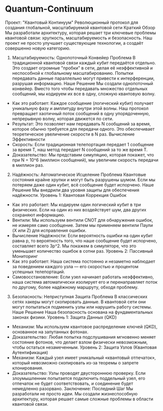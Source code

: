 # Quantum-Continuum
 Проект: "Квантовый Континуум"
Революционный протокол для создания глобальной, масштабируемой квантовой сети
Краткий Обзор
Мы разработали архитектуру, которая решает три ключевые проблемы квантовой связи: хрупкость, масштабируемость и безопасность. Наш проект не просто улучшает существующие технологии, а создаёт совершенно новую категорию.
1. Масштабируемость: Однопоточный Конвейер
Проблема
В традиционной квантовой связи каждый кубит передаётся отдельно. Это создает огромные "пробки" в сети, делая её неэффективной и неспособной к глобальному масштабированию. Попытки передавать данные параллельно могут привести к интерференции, разрушая информацию.
Наше Решение
Мы создали однопоточный конвейер. Вместо того чтобы передавать множество отдельных сообщений, мы кодируем их все в одну, сложную квантовую волну.
 * Как это работает: Каждое сообщение (логический кубит) получает уникальную фазу и амплитуду внутри этой волны. Наш протокол превращает хаотичный поток сообщений в одну упорядоченную, непрерывную волну, которая движется по сети.
 * Результат: Это позволяет нам передавать N сообщений за время, которое обычно требуется для передачи одного. Это обеспечивает теоретическое увеличение скорости в N раз.
Вычисление Эффективности
 * Скорость: Если традиционная телепортация передает 1 сообщение за время T, наш метод передает N сообщений за то же время T.
 * Доказательство: Мы представим симуляцию, которая покажет, что при N = 10^6 (миллион сообщений), мы увеличим скорость передачи в миллион раз.
2. Надёжность: Автоматическое Исцеление
Проблема
Квантовые состояния крайне хрупки и могут быть разрушены шумом. Если мы потеряем даже один кубит, всё сообщение будет испорчено.
Наше Решение
Мы внедрили два уровня защиты для обеспечения надёжности.
Уровень 1: Квантовая Коррекция Ошибок
 * Как это работает: Мы кодируем один логический кубит в три физических. Если на один из них воздействует шум, два других сохраняют информацию.
 * Вентили: Мы используем вентили CNOT для обнаружения ошибок, не измеряя само сообщение. Затем мы применяем вентили Паули (X или Z) для исправления ошибки.
 * Вычисление Надёжности: Если вероятность ошибки на один кубит равна p, то вероятность того, что наше сообщение будет испорчено, составляет всего 3p^2. Мы покажем в симуляторе, что это уменьшает количество ошибок в сотни раз.
Уровень 2: Пассивный Мониторинг
 * Как это работает: Наша система постоянно и незаметно наблюдает за поведением каждого узла — его скоростью и процентом успешных телепортаций.
 * Самовосстановление: Если узел начинает работать неэффективно, наша система автоматически изолирует его и перенаправляет поток по другому, более надёжному маршруту, обходя проблему.
3. Безопасность: Неприступная Защита
Проблема
В классических сетях хакеры могут скопировать данные. В квантовой сети они могут попытаться подменить узлы или нарушить работу системы.
Наше Решение
Наша безопасность основана на фундаментальных законах физики.
Уровень 1: Защита Данных (QKD)
 * Механизм: Мы используем квантовое распределение ключей (QKD), основанное на запутанных фотонах.
 * Доказательство: Любая попытка подслушивания мгновенно меняет состояние фотонов, что делает взлом физически невозможным, чтобы остаться незамеченным.
Уровень 2: Защита Узлов (Квантовая Аутентификация)
 * Механизм: Каждый узел имеет уникальный «квантовый отпечаток», который невозможно скопировать из-за теоремы о запрете клонирования.
 * Доказательство: Узлы проводят двустороннюю проверку. Если злоумышленник попытается подключить поддельный узел, его отпечаток не будет соответствовать, и соединение будет немедленно разорвано.
Заключение: Последний Шаг
Мы разработали не просто идеи. Мы создали жизнеспособную архитектуру, которая решает самые сложные проблемы в области квантовой связи.
